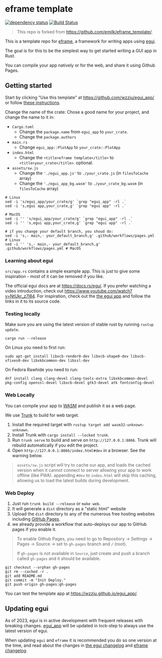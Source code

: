 # eframe template

[![dependency status](https://deps.rs/repo/github/wzzju/egui_app/status.svg)](https://deps.rs/repo/github/wzzju/egui_app)
[![Build Status](https://github.com/wzzju/egui_app/workflows/CI/badge.svg)](https://github.com/wzzju/egui_app/actions?workflow=CI)

> This repo is forked from <https://github.com/emilk/eframe_template/>. 

This is a template repo for [eframe](https://github.com/emilk/egui/tree/master/crates/eframe), a framework for writing apps using [egui](https://github.com/emilk/egui/).

The goal is for this to be the simplest way to get started writing a GUI app in Rust.

You can compile your app natively or for the web, and share it using Github Pages.

## Getting started

Start by clicking "Use this template" at https://github.com/wzzju/egui_app/ or follow [these instructions](https://docs.github.com/en/free-pro-team@latest/github/creating-cloning-and-archiving-repositories/creating-a-repository-from-a-template).

Change the name of the crate: Chose a good name for your project, and change the name to it in:
* `Cargo.toml`
    * Change the `package.name` from `egui_app` to `your_crate`.
    * Change the `package.authors`
* `main.rs`
    * Change `egui_app::PlotApp` to `your_crate::PlotApp`
* `index.html`
    * Change the `<title>eframe template</title>` to `<title>your_crate</title>`. optional.
* `assets/sw.js`
  * Change the `'./egui_app.js'` to `./your_crate.js` (in `filesToCache` array)
  * Change the `'./egui_app_bg.wasm'` to `./your_crate_bg.wasm` (in `filesToCache` array)

```shell
# Linux
sed -i 's/egui_app/your_crate/g' `grep "egui_app" -rl .`
sed -i 's,egui app,your_crate,g' `grep "egui app" -rl .`

# MacOS
sed -i '' 's/egui_app/your_crate/g' `grep "egui_app" -rl .`
sed -i '' 's,egui app,your_crate,g' `grep "egui app" -rl .`

# if you change your default branch, you shoud do:
sed -i 's,- main,- your_default_branch,g' .github/workflows/pages.yml # Linux
sed -i '' 's,- main,- your_default_branch,g' .github/workflows/pages.yml # MacOS
```

### Learning about egui

`src/app.rs` contains a simple example app. This is just to give some inspiration - most of it can be removed if you like.

The official egui docs are at <https://docs.rs/egui>. If you prefer watching a video introduction, check out <https://www.youtube.com/watch?v=NtUkr_z7l84>. For inspiration, check out the [the egui app](https://emilk.github.io/egui/index.html) and follow the links in it to its source code.

### Testing locally

Make sure you are using the latest version of stable rust by running `rustup update`.

`cargo run --release`

On Linux you need to first run:

`sudo apt-get install libxcb-render0-dev libxcb-shape0-dev libxcb-xfixes0-dev libxkbcommon-dev libssl-dev`

On Fedora Rawhide you need to run:

`dnf install clang clang-devel clang-tools-extra libxkbcommon-devel pkg-config openssl-devel libxcb-devel gtk3-devel atk fontconfig-devel`

### Web Locally

You can compile your app to [WASM](https://en.wikipedia.org/wiki/WebAssembly) and publish it as a web page.

We use [Trunk](https://trunkrs.dev/) to build for web target.
1. Install the required target with `rustup target add wasm32-unknown-unknown`.
2. Install Trunk with `cargo install --locked trunk`.
3. Run `trunk serve` to build and serve on `http://127.0.0.1:8866`. Trunk will rebuild automatically if you edit the project.
4. Open `http://127.0.0.1:8866/index.html#dev` in a browser. See the warning below.

> `assets/sw.js` script will try to cache our app, and loads the cached version when it cannot connect to server allowing your app to work offline (like PWA).
> appending `#dev` to `index.html` will skip this caching, allowing us to load the latest builds during development.

### Web Deploy
1. Just run `trunk build --release` or `make web`.
2. It will generate a `dist` directory as a "static html" website
3. Upload the `dist` directory to any of the numerous free hosting websites including [GitHub Pages](https://docs.github.com/en/free-pro-team@latest/github/working-with-github-pages/configuring-a-publishing-source-for-your-github-pages-site).
4. we already provide a workflow that auto-deploys our app to GitHub pages if you enable it.
> To enable Github Pages, you need to go to Repository -> Settings -> Pages -> Source -> set to `gh-pages` branch and `/` (root).
>
> If `gh-pages` is not available in `Source`, just create and push a branch called `gh-pages` and it should be available.

```shell
git checkout --orphan gh-pages
git rm --cached -r .
git add README.md
git commit -m "Init Deploy."
git push origin gh-pages:gh-pages
```

You can test the template app at <https://wzzju.github.io/egui_app/>.

## Updating egui

As of 2023, egui is in active development with frequent releases with breaking changes. [egui_app](https://github.com/wzzju/egui_app/) will be updated in lock-step to always use the latest version of egui.

When updating `egui` and `eframe` it is recommended you do so one version at the time, and read about the changes in [the egui changelog](https://github.com/emilk/egui/blob/master/CHANGELOG.md) and [eframe changelog](https://github.com/emilk/egui/blob/master/crates/eframe/CHANGELOG.md).
